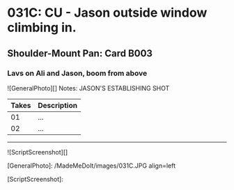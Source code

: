 # 031C: CU - Jason outside window climbing in.

## Shoulder-Mount Pan: Card B003

### Lavs on Ali and Jason, boom from above

![GeneralPhoto][]
Notes: JASON'S ESTABLISHING SHOT

| Takes | Description |
|:---|:----|
| 01 | ... |
| 02 | ... |

----

![ScriptScreenshot][]


[GeneralPhoto]:  /MadeMeDoIt/images/031C.JPG align=left

[ScriptScreenshot]: 